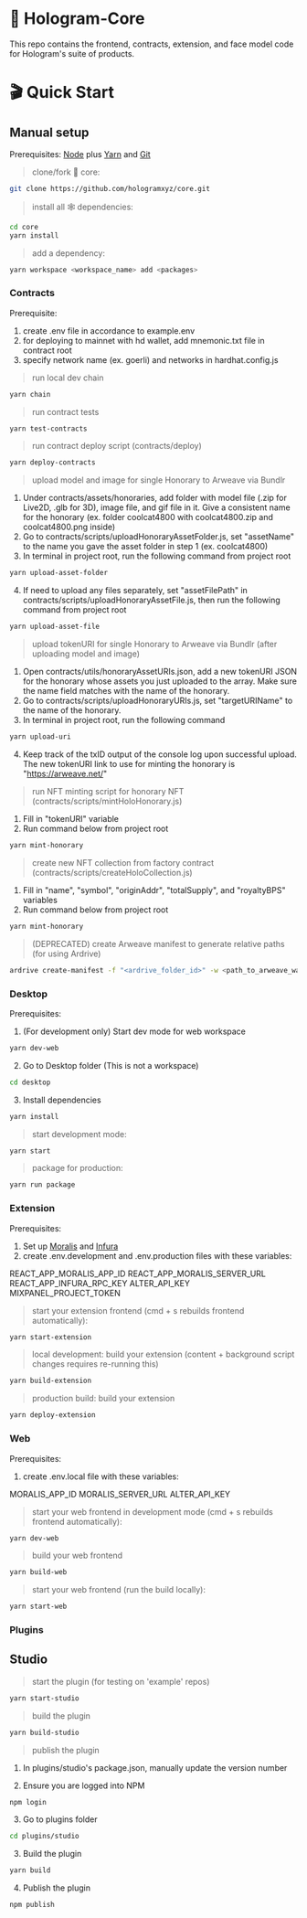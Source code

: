 # 👾 Hologram-Core

This repo contains the frontend, contracts, extension, and face model code for Hologram's suite of products.

# 🎬 Quick Start

## Manual setup

Prerequisites: [Node](https://nodejs.org/en/download/) plus [Yarn](https://classic.yarnpkg.com/en/docs/install/) and [Git](https://git-scm.com/downloads)


> clone/fork 👾 core:

```bash
git clone https://github.com/hologramxyz/core.git
```

> install all 🕸 dependencies:

```bash
cd core
yarn install
```

> add a dependency:

```bash
yarn workspace <workspace_name> add <packages> 
```

### Contracts

Prerequisite: 
1. create .env file in accordance to example.env
2. for deploying to mainnet with hd wallet, add mnemonic.txt file in contract root
3. specify network name (ex. goerli) and networks in hardhat.config.js

> run local dev chain

```bash
yarn chain
```

> run contract tests

```bash
yarn test-contracts
```

> run contract deploy script (contracts/deploy)

```bash
yarn deploy-contracts
```

> upload model and image for single Honorary to Arweave via Bundlr
1. Under contracts/assets/honoraries, add folder with model file (.zip for Live2D, .glb for 3D), image file, and gif file in it. Give a consistent name for the honorary (ex. folder coolcat4800 with coolcat4800.zip and coolcat4800.png inside)
2. Go to contracts/scripts/uploadHonoraryAssetFolder.js, set "assetName" to the name you gave the asset folder in step 1 (ex. coolcat4800)
3. In terminal in project root, run the following command from project root
```bash
yarn upload-asset-folder
```
4. If need to upload any files separately, set "assetFilePath" in contracts/scripts/uploadHonoraryAssetFile.js, then run the following command from project root
```bash
yarn upload-asset-file
```

> upload tokenURI for single Honorary to Arweave via Bundlr (after uploading model and image)
1. Open contracts/utils/honoraryAssetURIs.json, add a new tokenURI JSON for the honorary whose assets you just uploaded to the array. Make sure the name field matches with the name of the honorary. 
2. Go to contracts/scripts/uploadHonoraryURIs.js, set "targetURIName" to the name of the honorary.
3. In terminal in project root, run the following command
```bash
yarn upload-uri
```
4. Keep track of the txID output of the console log upon successful upload. The new tokenURI link to use for minting the honorary is "https://arweave.net/<txID>" 


> run NFT minting script for honorary NFT (contracts/scripts/mintHoloHonorary.js)
1. Fill in "tokenURI" variable
2. Run command below from project root

```bash
yarn mint-honorary
```

> create new NFT collection from factory contract (contracts/scripts/createHoloCollection.js)
1. Fill in "name", "symbol", "originAddr", "totalSupply", and "royaltyBPS" variables
2. Run command below from project root

```bash
yarn mint-honorary
```

> (DEPRECATED) create Arweave manifest to generate relative paths (for using Ardrive)

```bash
ardrive create-manifest -f "<ardrive_folder_id>" -w <path_to_arweave_wallet_json>
```

### Desktop

Prerequisites:
1. (For development only) Start dev mode for web workspace
```bash
yarn dev-web
```
2. Go to Desktop folder (This is not a workspace)
```bash
cd desktop
```
3. Install dependencies
```bash
yarn install
```

> start development mode:
```bash
yarn start
```

> package for production:
```bash
yarn run package
```

### Extension

Prerequisites: 
1. Set up [Moralis](https://moralis.io/) and [Infura](https://infura.io/)
2. create .env.development and .env.production files with these variables:

REACT_APP_MORALIS_APP_ID
REACT_APP_MORALIS_SERVER_URL
REACT_APP_INFURA_RPC_KEY
ALTER_API_KEY
MIXPANEL_PROJECT_TOKEN

> start your extension frontend (cmd + s rebuilds frontend automatically):

```bash
yarn start-extension
```

> local development: build your extension (content + background script changes requires re-running this)

```bash
yarn build-extension
```

> production build: build your extension

```bash
yarn deploy-extension
```

### Web

Prerequisites: 
1. create .env.local file with these variables:

MORALIS_APP_ID
MORALIS_SERVER_URL
ALTER_API_KEY

> start your web frontend in development mode (cmd + s rebuilds frontend automatically):

```bash
yarn dev-web
```

> build your web frontend

```bash
yarn build-web
```

> start your web frontend (run the build locally):

```bash
yarn start-web
```

### Plugins

## Studio
> start the plugin (for testing on 'example' repos)
```bash
yarn start-studio
```

> build the plugin

```bash
yarn build-studio
```

> publish the plugin
1. In plugins/studio's package.json, manually update the version number

2. Ensure you are logged into NPM
```bash
npm login
```

3. Go to plugins folder
```bash
cd plugins/studio
```

3. Build the plugin
```bash
yarn build
```

4. Publish the plugin
```bash
npm publish
```